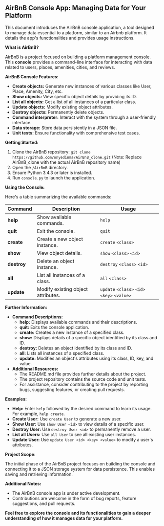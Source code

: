 ## AirBnB Console App: Managing Data for Your Platform

This document introduces the AirBnB console application, a tool designed to manage data essential to a platform, similar to an Airbnb platform. It details the app's functionalities and provides usage instructions.

**What is AirBnB?**

AirBnB is a project focused on building a platform management console. This **console** provides a command-line interface for interacting with data related to users, places, amenities, cities, and reviews.

**AirBnB Console Features:**

* **Create objects:** Generate new instances of various classes like User, Place, Amenity, City, etc.
* **Show objects:** View specific object details by providing its ID.
* **List all objects:** Get a list of all instances of a particular class.
* **Update objects:** Modify existing object attributes.
* **Destroy objects:** Permanently delete objects.
* **Command interpreter:** Interact with the system through a user-friendly interface.
* **Data storage:** Store data persistently in a JSON file.
* **Unit tests:** Ensure functionality with comprehensive test cases.

**Getting Started:**

1. Clone the AirBnB repository: `git clone https://github.com/onyedinma/AirBnB_clone.git`  (Note: Replace AirBnB_clone with the actual AirBnB repository name)
2. Open the `/AirBnB` directory.
3. Ensure Python 3.4.3 or later is installed.
4. Run `console.py` to launch the application.

**Using the Console:**

Here's a table summarizing the available commands:

| Command | Description | Usage |
|---|---|---|
| **help** | Show available commands. | `help` |
| **quit** | Exit the console. | `quit` |
| **create** | Create a new object instance. | `create` `<class>` |
| **show** | View object details. | `show` `<class>` `<id>` |
| **destroy** | Delete an object instance. | `destroy` `<class>` `<id>` |
| **all** | List all instances of a class. | `all` `<class>` |
| **update** | Modify existing object attributes. | `update` `<class>` `<id>` `<key>` `<value>` |

**Further Information:**

* **Command Descriptions:**
    * **help:** Displays available commands and their descriptions.
    * **quit:** Exits the console application.
    * **create:** Creates a new instance of a specified class.
    * **show:** Displays details of a specific object identified by its class and ID.
    * **destroy:** Deletes an object identified by its class and ID.
    * **all:** Lists all instances of a specified class.
    * **update:** Modifies an object's attributes using its class, ID, key, and value.
* **Additional Resources:**
    * The README.md file provides further details about the project.
    * The project repository contains the source code and unit tests.
    * For assistance, consider contributing to the project by reporting bugs, suggesting features, or creating pull requests.

**Examples:**

* **Help:** Enter `help` followed by the desired command to learn its usage. For example, `help create`.
* **Create User:** Use `create User` to generate a new user.
* **Show User:** Use `show User <id>` to view details of a specific user.
* **Destroy User:** Use `destroy User <id>` to permanently remove a user.
* **List all Users:** Use `all User` to see all existing user instances.
* **Update User:** Use `update User <id> <key> <value>` to modify a user's attributes.

**Project Scope:**

The initial phase of the AirBnB project focuses on building the console and connecting it to a JSON storage system for data persistence. This enables saving and retrieving information.

**Additional Notes:**

* The AirBnB console app is under active development.
* Contributions are welcome in the form of bug reports, feature suggestions, and pull requests.

**Feel free to explore the console and its functionalities to gain a deeper understanding of how it manages data for your platform.**
